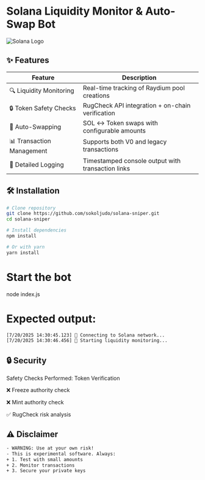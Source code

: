 # Solana Liquidity Monitor & Auto-Swap Bot

![Solana Logo](https://solana.com/src/img/branding/solanaLogoMark.svg)

## ✨ Features

| Feature                   | Description                                       |
| ------------------------- | ------------------------------------------------- |
| 🔍 Liquidity Monitoring   | Real-time tracking of Raydium pool creations      |
| 🔒 Token Safety Checks    | RugCheck API integration + on-chain verification  |
| 💸 Auto-Swapping          | SOL ↔ Token swaps with configurable amounts       |
| 📊 Transaction Management | Supports both V0 and legacy transactions          |
| 📝 Detailed Logging       | Timestamped console output with transaction links |

## 🛠 Installation

```bash
# Clone repository
git clone https://github.com/sokoljudo/solana-sniper.git
cd solana-sniper

# Install dependencies
npm install

# Or with yarn
yarn install
```

# Start the bot

node index.js

# Expected output:
```bash
[7/20/2025 14:30:45.123] 🔗 Connecting to Solana network...
[7/20/2025 14:30:46.456] 🚀 Starting liquidity monitoring...
```
## 🔒 Security

Safety Checks Performed:
Token Verification

❌ Freeze authority check

❌ Mint authority check

✅ RugCheck risk analysis

## ⚠ Disclaimer

```bash
- WARNING: Use at your own risk!
- This is experimental software. Always:
+ 1. Test with small amounts
+ 2. Monitor transactions
+ 3. Secure your private keys
```
